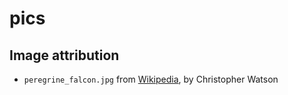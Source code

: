 # pics

## Image attribution

 * `peregrine_falcon.jpg` from [Wikipedia](https://en.wikipedia.org/wiki/File:Falco_peregrinus_good_-_Christopher_Watson.jpg),
   by Christopher Watson

